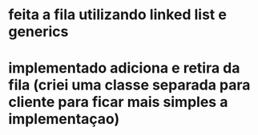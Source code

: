 # feita a fila utilizando linked list e generics

# implementado adiciona e retira da fila (criei uma classe separada para cliente para ficar mais simples a implementaçao)
